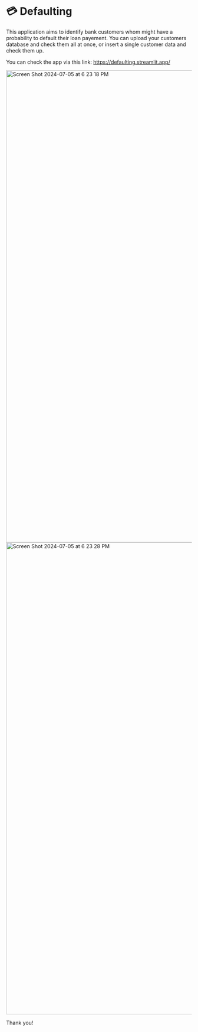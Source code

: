 # **💳 Defaulting**

This application aims to identify bank customers whom might have a probability to default their loan payement.
You can upload your customers database and check them all at once, or insert a single customer data and check them up.

You can check the app via this link: https://defaulting.streamlit.app/

<img width="1280" alt="Screen Shot 2024-07-05 at 6 23 18 PM" src="https://github.com/MohamedAziz-Khezami/Default/assets/136236077/4f6656d9-b00f-45b1-bd75-fa442eb61d4c">



<img width="1280" alt="Screen Shot 2024-07-05 at 6 23 28 PM" src="https://github.com/MohamedAziz-Khezami/Default/assets/136236077/22d13df1-d72d-4a5d-b617-539ff96d4877">


Thank you!

